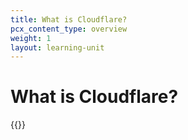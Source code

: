 ```yaml
---
title: What is Cloudflare?
pcx_content_type: overview
weight: 1
layout: learning-unit
---
```


# What is Cloudflare?

{{<render file="_what-is-cloudflare.md" productFolder="fundamentals" >}}